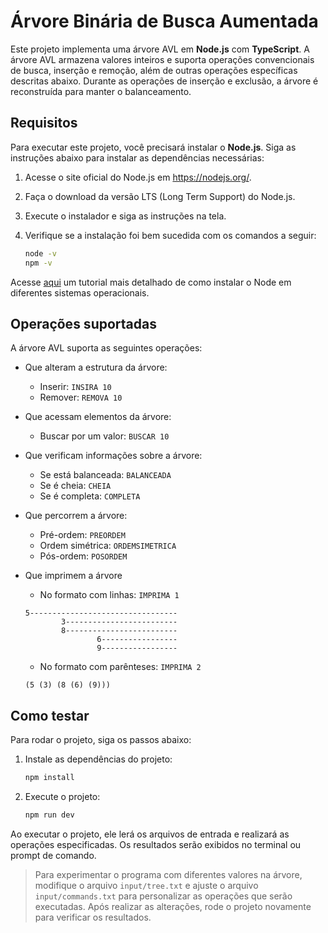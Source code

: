 # Árvore Binária de Busca Aumentada

Este projeto implementa uma árvore AVL em **Node.js** com **TypeScript**. A árvore AVL armazena valores inteiros e suporta operações convencionais de busca, inserção e remoção, além de outras operações específicas descritas abaixo. Durante as operações de inserção e exclusão, a árvore é reconstruída para manter o balanceamento.

## Requisitos

Para executar este projeto, você precisará instalar o **Node.js**. Siga as instruções abaixo para instalar as dependências necessárias:

1. Acesse o site oficial do Node.js em https://nodejs.org/.
2. Faça o download da versão LTS (Long Term Support) do Node.js.
3. Execute o instalador e siga as instruções na tela.
4. Verifique se a instalação foi bem sucedida com os comandos a seguir:

   ```bash
   node -v
   npm -v
   ```

Acesse [aqui](https://efficient-sloth-d85.notion.site/Instalando-o-Node-e-o-NPM-d162e2582d5c48499bc6703526912456) um tutorial mais detalhado de como instalar o Node em diferentes sistemas operacionais.

## Operações suportadas

A árvore AVL suporta as seguintes operações:

- Que alteram a estrutura da árvore:

  - Inserir: `INSIRA 10`
  - Remover: `REMOVA 10`

- Que acessam elementos da árvore:

  - Buscar por um valor: `BUSCAR 10`

- Que verificam informações sobre a árvore:

  - Se está balanceada: `BALANCEADA`
  - Se é cheia: `CHEIA`
  - Se é completa: `COMPLETA`

- Que percorrem a árvore:

  - Pré-ordem: `PREORDEM`
  - Ordem simétrica: `ORDEMSIMETRICA`
  - Pós-ordem: `POSORDEM`

- Que imprimem a árvore

  - No formato com linhas:
    `IMPRIMA 1`

  ```
  5---------------------------------
          3-------------------------
          8-------------------------
                  6-----------------
                  9-----------------
  ```

  - No formato com parênteses: `IMPRIMA 2`

  ```
  (5 (3) (8 (6) (9)))
  ```

## Como testar

Para rodar o projeto, siga os passos abaixo:

1. Instale as dependências do projeto:

   ```bash
   npm install
   ```

2. Execute o projeto:

   ```bash
   npm run dev
   ```

Ao executar o projeto, ele lerá os arquivos de entrada e realizará as operações especificadas. Os resultados serão exibidos no terminal ou prompt de comando.

> Para experimentar o programa com diferentes valores na árvore, modifique o arquivo `input/tree.txt` e ajuste o arquivo `input/commands.txt` para personalizar as operações que serão executadas. Após realizar as alterações, rode o projeto novamente para verificar os resultados.

